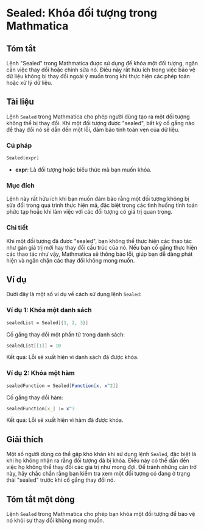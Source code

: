 <!--
Meta Description: # Sealed: Khóa đối tượng trong Mathmatica ## Tóm tắt Lệnh "Sealed" trong Mathmatica được sử dụng để khóa một đối tượng, ngăn cản việc thay đổi hoặc ch...
Meta Keywords: một, sealed, đổi, đối, tượng
-->

# Sealed: Khóa đối tượng trong Mathmatica

## Tóm tắt
Lệnh "Sealed" trong Mathmatica được sử dụng để khóa một đối tượng, ngăn cản việc thay đổi hoặc chỉnh sửa nó. Điều này rất hữu ích trong việc bảo vệ dữ liệu không bị thay đổi ngoài ý muốn trong khi thực hiện các phép toán hoặc xử lý dữ liệu.

## Tài liệu
Lệnh `Sealed` trong Mathmatica cho phép người dùng tạo ra một đối tượng không thể bị thay đổi. Khi một đối tượng được "sealed", bất kỳ cố gắng nào để thay đổi nó sẽ dẫn đến một lỗi, đảm bảo tính toàn vẹn của dữ liệu.

### Cú pháp
```mathematica
Sealed[expr]
```

- **expr**: Là đối tượng hoặc biểu thức mà bạn muốn khóa.

### Mục đích
Lệnh này rất hữu ích khi bạn muốn đảm bảo rằng một đối tượng không bị sửa đổi trong quá trình thực hiện mã, đặc biệt trong các tình huống tính toán phức tạp hoặc khi làm việc với các đối tượng có giá trị quan trọng.

### Chi tiết
Khi một đối tượng đã được "sealed", bạn không thể thực hiện các thao tác như gán giá trị mới hay thay đổi cấu trúc của nó. Nếu bạn cố gắng thực hiện các thao tác như vậy, Mathmatica sẽ thông báo lỗi, giúp bạn dễ dàng phát hiện và ngăn chặn các thay đổi không mong muốn.

## Ví dụ
Dưới đây là một số ví dụ về cách sử dụng lệnh `Sealed`:

### Ví dụ 1: Khóa một danh sách
```mathematica
sealedList = Sealed[{1, 2, 3}]
```
Cố gắng thay đổi một phần tử trong danh sách:
```mathematica
sealedList[[1]] = 10
```
Kết quả: Lỗi sẽ xuất hiện vì danh sách đã được khóa.

### Ví dụ 2: Khóa một hàm
```mathematica
sealedFunction = Sealed[Function[x, x^2]]
```
Cố gắng thay đổi hàm:
```mathematica
sealedFunction[x_] := x^3
```
Kết quả: Lỗi sẽ xuất hiện vì hàm đã được khóa.

## Giải thích
Một số người dùng có thể gặp khó khăn khi sử dụng lệnh `Sealed`, đặc biệt là khi họ không nhận ra rằng đối tượng đã bị khóa. Điều này có thể dẫn đến việc họ không thể thay đổi các giá trị như mong đợi. Để tránh những cản trở này, hãy chắc chắn rằng bạn kiểm tra xem một đối tượng có đang ở trạng thái "sealed" trước khi cố gắng thay đổi nó.

## Tóm tắt một dòng
Lệnh `Sealed` trong Mathmatica cho phép bạn khóa một đối tượng để bảo vệ nó khỏi sự thay đổi không mong muốn.
